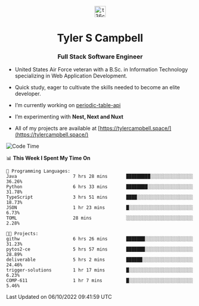 <p align="center">
<a href="https://www.linkedin.com/in/t36campbell" target="blank"><img align="center" src="https://ik.imagekit.io/t36campbell/Portfolio/linkedin.png.original_m8bbGgPh6.png" alt="t36campbell" height="30" width="30" /></a>
</p>
<h1 align="center">Tyler S Campbell</h1>
<h3 align="center">Full Stack Software Engineer</h3>

* United States Air Force veteran with a B.Sc. in Information Technology specializing in Web Application Development. 

* Quick study, eager to cultivate the skills needed to become an elite developer.

* I’m currently working on [periodic-table-api](https://github.com/t36campbell/periodic-table-api)

* I’m experimenting with **Nest, Next and Nuxt**

* All of my projects are available at [https://tylercampbell.space/](https://tylercampbell.space/)

<!--START_SECTION:waka-->
![Code Time](http://img.shields.io/badge/Code%20Time-1%2C848%20hrs%2021%20mins-blue)

📊 **This Week I Spent My Time On** 

```text
💬 Programming Languages: 
Java                     7 hrs 28 mins       █████████░░░░░░░░░░░░░░░░   36.26% 
Python                   6 hrs 33 mins       ████████░░░░░░░░░░░░░░░░░   31.78% 
TypeScript               3 hrs 51 mins       ████░░░░░░░░░░░░░░░░░░░░░   18.73% 
JSON                     1 hr 23 mins        █░░░░░░░░░░░░░░░░░░░░░░░░   6.73% 
TOML                     28 mins             ░░░░░░░░░░░░░░░░░░░░░░░░░   2.28%

🐱‍💻 Projects: 
githw                    6 hrs 26 mins       ███████░░░░░░░░░░░░░░░░░░   31.23% 
pytos2-ce                5 hrs 57 mins       ███████░░░░░░░░░░░░░░░░░░   28.89% 
deliverable              5 hrs 2 mins        ██████░░░░░░░░░░░░░░░░░░░   24.46% 
trigger-solutions        1 hr 17 mins        █░░░░░░░░░░░░░░░░░░░░░░░░   6.23% 
COMP-611                 1 hr 7 mins         █░░░░░░░░░░░░░░░░░░░░░░░░   5.46%

```


 Last Updated on 06/10/2022 09:41:59 UTC
<!--END_SECTION:waka-->
